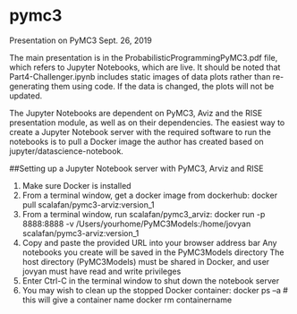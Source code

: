 # pymc3

Presentation on PyMC3 Sept. 26, 2019

The main presentation is in the ProbabilisticProgrammingPyMC3.pdf file, which refers to Jupyter Notebooks, which are live.  It should be noted that Part4-Challenger.ipynb includes static images of data plots rather than re-generating them using code.  If the data is changed, the plots will not be updated.

The Jupyter Notebooks are dependent on PyMC3, Aviz and the RISE presentation module, as well as on their dependencies. The easiest way to create a Jupyter Notebook server with the required software to run the notebooks is to pull a Docker image the author has created based on jupyter/datascience-notebook.

##Setting up a Jupyter Notebook server with PyMC3, Arviz and RISE

1. Make sure Docker is installed
2. From a terminal window, get a docker image from dockerhub:
      docker pull scalafan/pymc3-arviz:version_1
3. From a terminal window, run scalafan/pymc3_arviz:
      docker run -p 8888:8888 -v /Users/yourhome/PyMC3Models:/home/jovyan scalafan/pymc3-arviz:version_1
4. Copy and paste the provided URL into your browser address bar
   Any notebooks you create will be saved in the PyMC3Models directory
   The host directory (PyMC3Models) must be shared in Docker, and user jovyan must have read and write privileges
5. Enter Ctrl-C in the terminal window to shut down the notebook server
6. You may wish to clean up the stopped Docker container:
   docker ps –a       # this will give a container name
   docker rm containername

